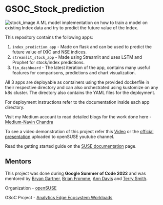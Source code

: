 # GSOC_Stock_prediction
![stock_image](https://www.umpindex.com/images/UMPI-Stock-Market-Projection-Software.png)
A ML model implementation on how to train a model on existing Index data and try to predict the future value of the Index.

This repository contains the following apps:
1. `index_prediction_app` - Made on flask and can be used to predict the future value of IXIC and NSE indices.
2. `streamlit_stock_app` - Made using Streamlit and uses LSTM and Prophet for stock/index predictions.
3. `fin_dashboard` - The latest iteration of the app, contains many useful features for comparisons, predictions and chart visualization.

All 3 apps are deployable as containers using the provided dockerfile in their respective directory and can also orchestrated using kustomize on any k8s cluster. The directory also contains the YAML files for the deployment.

For deployment instructions refer to the documentation inside each app directory.

Visit my Medium account to read detailed blogs for the work done here - [Medium-Navin Chandra](https://medium.com/@navinchandra772)

To see a video demonstration of this project refer this [Video](https://drive.google.com/file/d/1oBYy61PSsp0q2GSQtnOzakinzLTVCv2y/view?usp=sharing) or the [official presentation](https://www.youtube.com/watch?v=D2mFfApyS_Q&t=1354s) uploaded to openSUSE youtube channel.

Read the getting started guide on the [SUSE documentation](https://documentation.suse.com/trd/kubernetes/single-html/gs_rancher_edge-analytics_finance_stocks/) page.

 ## Mentors
 This project was done during **Google Summer of Code 2022** and was mentored by [Bryan Gartner](https://github.com/bwgartner), [Brian Fromme](https://github.com/mrjazzcat), [Ann Davis](https://github.com/andavissuse) and [Terry Smith](https://github.com/tlssuse).
 
 Organization - [openSUSE](https://www.opensuse.org/)

 GSoC Project - [Analytics Edge Ecosystem Workloads](https://summerofcode.withgoogle.com/programs/2022/projects/wvb53CUA)